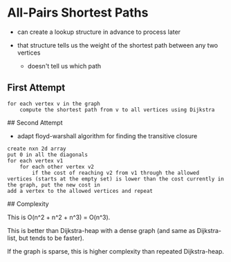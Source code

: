 # All-Pairs Shortest Paths

* can create a lookup structure in advance to process later

* that structure tells us the weight of the shortest path between any two vertices

    * doesn't tell us which path
## First Attempt

```pseudocode
for each vertex v in the graph
    compute the shortest path from v to all vertices using Dijkstra
```

## Second Attempt

* adapt floyd-warshall algorithm for finding the transitive closure

```pseudocode
create nxn 2d array
put 0 in all the diagonals
for each vertex v1
    for each other vertex v2
        if the cost of reaching v2 from v1 through the allowed vertices (starts at the empty set) is lower than the cost currently in the graph, put the new cost in
add a vertex to the allowed vertices and repeat
```

## Complexity

This is O(n^2 + n^2 + n^3) = O(n^3).

This is better than Dijkstra-heap with a dense graph (and same as Dijkstra-list, but tends to be faster).

If the graph is sparse, this is higher complexity than repeated Dijkstra-heap.
